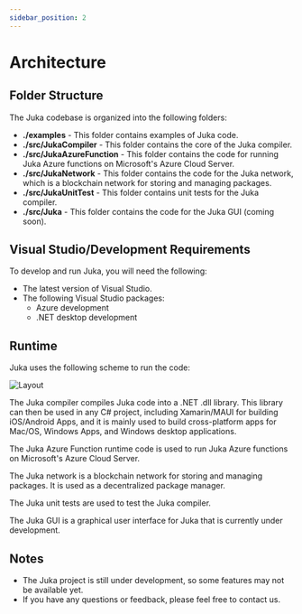 ```yaml
---
sidebar_position: 2
---
```


# Architecture

## Folder Structure

The Juka codebase is organized into the following folders:

* **./examples** - This folder contains examples of Juka code.
* **./src/JukaCompiler** - This folder contains the core of the Juka compiler.
* **./src/JukaAzureFunction** - This folder contains the code for running Juka Azure functions on Microsoft's Azure Cloud Server.
* **./src/JukaNetwork** - This folder contains the code for the Juka network, which is a blockchain network for storing and managing packages.
* **./src/JukaUnitTest** - This folder contains unit tests for the Juka compiler.
* **./src/Juka** - This folder contains the code for the Juka GUI (coming soon).

## Visual Studio/Development Requirements

To develop and run Juka, you will need the following:

* The latest version of Visual Studio.
* The following Visual Studio packages:
  * Azure development
  * .NET desktop development

## Runtime

Juka uses the following scheme to run the code:

![Layout](/img/Runtime.png)

The Juka compiler compiles Juka code into a .NET .dll library. This library can then be used in any C# project, including Xamarin/MAUI for building iOS/Android Apps, and it is mainly used to build cross-platform apps for Mac/OS, Windows Apps, and Windows desktop applications.

The Juka Azure Function runtime code is used to run Juka Azure functions on Microsoft's Azure Cloud Server.

The Juka network is a blockchain network for storing and managing packages. It is used as a decentralized package manager.

The Juka unit tests are used to test the Juka compiler.

The Juka GUI is a graphical user interface for Juka that is currently under development.

## Notes

* The Juka project is still under development, so some features may not be available yet.
* If you have any questions or feedback, please feel free to contact us.